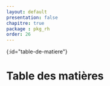 ```yaml
---
layout: default
presentation: false
chapitre: true
package : pkg_rh
order: 26
---
```


{:id="table-de-matiere"}
# Table des matières

<!-- Ce document est vide car il contient un code JavaScript qui génère dynamiquement le contenu et l'affiche ici  -->

